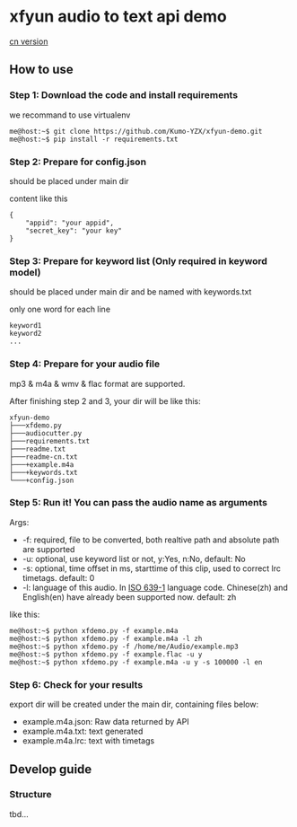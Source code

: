 # xfyun audio to text api demo

[cn version](https://github.com/Kumo-YZX/xfyun-demo/blob/master/readme-cn.md)

## How to use

### Step 1: Download the code and install requirements

we recommand to use virtualenv

```
me@host:~$ git clone https://github.com/Kumo-YZX/xfyun-demo.git
me@host:~$ pip install -r requirements.txt
```
### Step 2: Prepare for config.json

should be placed under main dir

content like this
```
{
    "appid": "your appid",
    "secret_key": "your key"
}
``` 

### Step 3: Prepare for keyword list (Only required in keyword model)

should be placed under main dir and be named with keywords.txt

only one word for each line
```
keyword1
keyword2
...
```

### Step 4: Prepare for your audio file

mp3 & m4a & wmv & flac format are supported.

After finishing step 2 and 3, your dir will be like this:
```
xfyun-demo
├───xfdemo.py
├───audiocutter.py
├───requirements.txt
├───readme.txt
├───readme-cn.txt
├───+example.m4a
├───+keywords.txt
└───+config.json
```

### Step 5: Run it! You can pass the audio name as arguments

Args: 
- -f: required, file to be converted, both realtive path and absolute path are supported
- -u: optional, use keyword list or not, y:Yes, n:No, default: No
- -s: optional, time offset in ms, starttime of this clip, used to correct lrc timetags. default: 0
- -l: language of this audio. In [ISO 639-1](https://www.loc.gov/standards/iso639-2/php/English_list.php) language code. Chinese(zh) and English(en) have already been supported now. default: zh

like this:
```
me@host:~$ python xfdemo.py -f example.m4a
me@host:~$ python xfdemo.py -f example.m4a -l zh
me@host:~$ python xfdemo.py -f /home/me/Audio/example.mp3
me@host:~$ python xfdemo.py -f example.flac -u y
me@host:~$ python xfdemo.py -f example.m4a -u y -s 100000 -l en
```

### Step 6: Check for your results

export dir will be created under the main dir, containing files below:

- example.m4a.json: Raw data returned by API
- example.m4a.txt: text generated
- example.m4a.lrc: text with timetags

## Develop guide

### Structure

tbd...